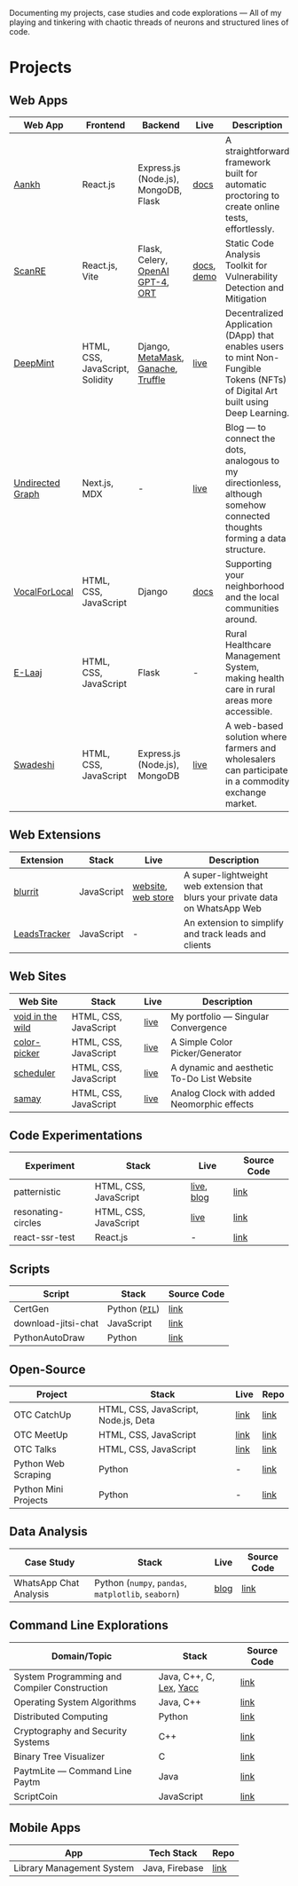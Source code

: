Documenting my projects, case studies and code explorations — All of my playing and tinkering with chaotic threads of neurons and structured lines of code.

# Projects

## Web Apps

| Web App | Frontend | Backend | Live | Description |
| --- | --- | --- | --- | --- |
| [Aankh](https://github.com/tusharnankani/Aankh) | React.js | Express.js (Node.js), MongoDB, Flask | [docs](https://tusharnankani.github.io/Aankh) | A straightforward framework built for automatic proctoring to create online tests, effortlessly. |
| [ScanRE](https://github.com/ScanRE/ScanRE) | React.js, Vite | Flask, Celery, [OpenAI GPT-4](https://platform.openai.com/docs/models/gpt-4), [ORT](https://oss-review-toolkit.org) | [docs](https://scanre.github.io/ScanRE), [demo](https://youtu.be/C9mS0H-aYro) | Static Code Analysis Toolkit for Vulnerability Detection and Mitigation |
| [DeepMint](https://github.com/shobhitmir/deepmint-hacks) | HTML, CSS, JavaScript, Solidity | Django, [MetaMask](https://metamask.io), [Ganache](https://trufflesuite.com/docs/ganache), [Truffle](https://trufflesuite.com) | [live](https://deepmint.onrender.com) | Decentralized Application (DApp) that enables users to mint Non-Fungible Tokens (NFTs) of Digital Art built using Deep Learning. |
| [Undirected Graph](https://github.com/tusharnankani/undirected-graph) | Next.js, MDX | - | [live](https://blog.tusharnankani.com) | Blog — to connect the dots, analogous to my directionless, although somehow connected thoughts forming a data structure. |
| [VocalForLocal](https://github.com/tusharnankani/VocalForLocal) | HTML, CSS, JavaScript | Django | [docs](https://tusharnankani.github.io/VocalForLocal) | Supporting your neighborhood and the local communities around. |
| [E-Laaj](https://github.com/tusharnankani/E-Laaj) | HTML, CSS, JavaScript | Flask | - | Rural Healthcare Management System, making health care in rural areas more accessible. |
| [Swadeshi](https://github.com/tusharnankani/Swadeshi) | HTML, CSS, JavaScript | Express.js (Node.js), MongoDB | [live](https://github.com/tusharnankani/Swadeshi) | A web-based solution where farmers and wholesalers can participate in a commodity exchange market. |

## Web Extensions

| Extension | Stack | Live | Description |
| --- | --- | --- | --- |
| [blurrit](https://github.com/tusharnankani/blurrit) | JavaScript |[website](https://blurrit.tusharnankani.com), [web store](https://chrome.google.com/webstore/detail/blurrit/idknnkkejgomjlgbdpoblkfhhicekdjl) | A super-lightweight web extension that blurs your private data on WhatsApp Web |
| [LeadsTracker](https://github.com/tusharnankani/LeadsTracker) | JavaScript | - | An extension to simplify and track leads and clients |

## Web Sites

| Web Site | Stack | Live | Description |
| --- | --- | --- | --- |
| [void in the wild](https://github.com/tusharnankani/tusharnankani.com) | HTML, CSS, JavaScript | [live](https://tusharnankani.com) | My portfolio — Singular Convergence |
| [color-picker](https://github.com/tusharnankani/color-picker) | HTML, CSS, JavaScript | [live](https://tusharnankani.github.io/color-picker) | A Simple Color Picker/Generator |
| [scheduler](https://github.com/tusharnankani/ToDoList) | HTML, CSS, JavaScript | [live](https://tusharjustdoit.netlify.app) | A dynamic and aesthetic To-Do List Website |
| [samay](https://github.com/tusharnankani/AnalogClock) | HTML, CSS, JavaScript | [live](https://tusharnankani.github.io/AnalogCatalog) | Analog Clock with added Neomorphic effects |

## Code Experimentations

| Experiment | Stack | Live | Source Code |
| --- | --- | --- | --- |
| patternistic | HTML, CSS, JavaScript | [live](https://tusharnankani.github.io/patternistic), [blog](https://blog.tusharnankani.com/posts/patternistic) | [link](https://github.com/tusharnankani/patternistic) |
| resonating-circles | HTML, CSS, JavaScript | [live](https://tusharnankani.github.io/resonating-circles) | [link](https://github.com/tusharnankani/resonating-circles) |
| react-ssr-test | React.js | - | [link](https://github.com/tusharnankani/react-ssr-test) |

## Scripts

| Script | Stack | Source Code |
| --- | --- | --- |
| CertGen | Python ([`PIL`](https://pypi.org/project/Pillow)) | [link](https://github.com/tusharnankani/CertificateGenerator) |
| download-jitsi-chat | JavaScript | [link](https://github.com/tusharnankani/download-jitsi-chat) |
| PythonAutoDraw | Python | [link](https://github.com/tusharnankani/PythonAutoDraw) |


## Open-Source

| Project | Stack | Live | Repo |
| --- | --- | --- | --- |
| OTC CatchUp | HTML, CSS, JavaScript, Node.js, Deta | [link](https://catchup.ourtech.community) | [link](https://github.com/OurTechCommunity/catchup) |
| OTC MeetUp | HTML, CSS, JavaScript | [link](https://meetup.ourtech.community) | [link](https://github.com/OurTechCommunity/meetup) |
| OTC Talks | HTML, CSS, JavaScript | [link](https://talks.ourtech.community) | [link](https://github.com/OurTechCommunity/talks) |
| Python Web Scraping | Python | - | [link](https://github.com/Python-World/Python_and_the_Web) | 
| Python Mini Projects | Python | - | [link](https://github.com/Python-World/python-mini-projects) |

## Data Analysis

| Case Study | Stack | Live | Source Code |
| --- | --- | --- | --- |
| WhatsApp Chat Analysis | Python (`numpy`, `pandas`, `matplotlib`, `seaborn`) | [blog](https://medium.com/@tusharnankani/an-exhaustive-whatsapp-chat-data-analysis-f8421a845c30) | [link](https://github.com/tusharnankani/whatsapp-chat-data-analysis) |

## Command Line Explorations

| Domain/Topic | Stack | Source Code |
| --- | --- | --- |
| System Programming and Compiler Construction  | Java, C++, C, [Lex](https://en.wikipedia.org/wiki/Lex_(software)), [Yacc](https://en.wikipedia.org/wiki/Yacc) | [link](https://github.com/tusharnankani/spcc) |
| Operating System Algorithms | Java, C++ | [link](https://github.com/tusharnankani/OperatingSystemAlgorithms) |
| Distributed Computing | Python | [link](https://github.com/tusharnankani/dc) |
| Cryptography and Security Systems | C++ | [link](https://github.com/tusharnankani/css) |
| Binary Tree Visualizer | C | [link](https://github.com/tusharnankani/binary-tree-visualizer) |
| PaytmLite — Command Line Paytm | Java | [link](https://github.com/tusharnankani/CommandLinePaytm) |
| ScriptCoin | JavaScript | [link](https://github.com/tusharnankani/ScriptCoin) |

## Mobile Apps

| App | Tech Stack | Repo |
| --- | --- | --- | 
| Library Management System | Java, Firebase | [link](https://github.com/tusharnankani/library-management-system) |
